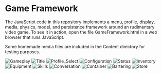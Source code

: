 Game Framework
==============

The JavaScript code in this repository implements a menu, profile, display, media, physics, model, and persistence framework around an rudimentary video game.  To see it in action, open the file GameFramework.html in a web browser that runs JavaScript.

Some homemade media files are included in the Content directory for testing purposes.

![Gameplay](/Screenshots/Screenshot-Gameplay.png?raw=true "Gameplay")
![Title](/Screenshots/Screenshot-Title.png?raw=true "Title")
![Profile_Select](/Screenshots/Screenshot-Profile_Select.png?raw=true "Profile Select")
![Configuration](/Screenshots/Screenshot-Configuration.png?raw=true "Configuration")
![Status](/Screenshots/Screenshot-Status.png?raw=true "Status")
![Inventory](/Screenshots/Screenshot-Inventory.png?raw=true "Inventory")
![Equipment](/Screenshots/Screenshot-Skills.png?raw=true "Equipment")
![Skills](/Screenshots/Screenshot-Skills.png?raw=true "Skills")
![Conversation](/Screenshots/Screenshot-Conversation.png?raw=true "Conversation")
![Container](/Screenshots/Screenshot-Container.png?raw=true "Container")
![Bartering](/Screenshots/Screenshot-Bartering.png?raw=true "Bartering")
![Store](/Screenshots/Screenshot-Store.png?raw=true "Store")







